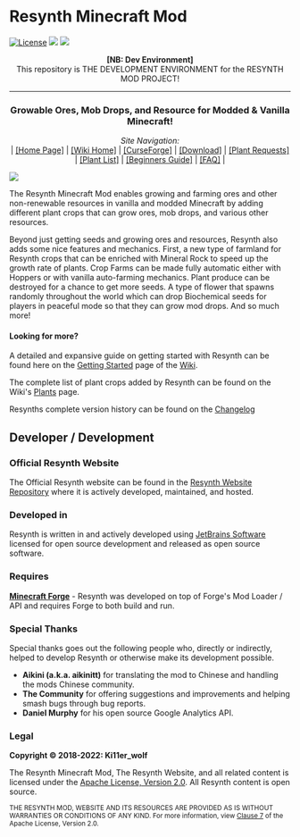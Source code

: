 # Resynth Minecraft Mod

[![License](https://img.shields.io/badge/License-Apache%202.0-blue.svg)](https://opensource.org/licenses/Apache-2.0)
![](http://cf.way2muchnoise.eu/full_303846_downloads.svg)
![](http://cf.way2muchnoise.eu/versions/303846.svg)

<p align="center">
    <b>[NB: Dev Environment]</b> <br> This repository is THE DEVELOPMENT ENVIRONMENT for the RESYNTH MOD PROJECT!</b>
</p>

---

<h3 align="center"><b> Growable Ores, Mob Drops, and Resource for Modded & Vanilla Minecraft! </b></h3>

<p align="center">
    <i>Site Navigation:</i><br> |
    <a href="https://resynth-minecraft-mod.github.io">[Home Page]</a> |
    <a href="https://resynth-minecraft-mod.github.io/pages/wiki/home.html">[Wiki Home]</a> |
    <a href="https://www.curseforge.com/minecraft/mc-mods/resynth/">[CurseForge]</a> |
    <a href="https://resynth-minecraft-mod.github.io/pages/download.html">[Download]</a> |
    <a href="https://resynth-minecraft-mod.github.io/pages/wiki/plant-requests.html">[Plant Requests]</a> |
    <a href="https://resynth-minecraft-mod.github.io/pages/wiki/plants.html">[Plant List]</a> |
    <a href="https://resynth-minecraft-mod.github.io/pages/wiki/getting-started.html">[Beginners Guide]</a> |
    <a href="https://resynth-minecraft-mod.github.io/pages/faq/faq.html">[FAQ]</a> |
</p>

![](https://resynth-minecraft-mod.github.io/images/resynth.png)

The Resynth Minecraft Mod enables growing and farming ores and other non-renewable resources in vanilla and modded Minecraft by adding different plant crops that can grow ores, mob drops, and various other resources.

Beyond just getting seeds and growing ores and resources, Resynth also adds some nice features and mechanics. First, a new type of farmland for Resynth crops that can be enriched with Mineral Rock to speed up the growth rate of plants. Crop Farms can be made fully automatic either with Hoppers or with vanilla auto-farming mechanics. Plant produce can be destroyed for a chance to get more seeds. A type of flower that spawns randomly throughout the world which can drop Biochemical seeds for players in peaceful mode so that they can grow mod drops. And so much more!

#### Looking for more?

A detailed and expansive guide on getting started with Resynth can be found here on the [Getting Started](https://resynth-minecraft-mod.github.io/pages/wiki/getting-started.html) page of the [Wiki](https://resynth-minecraft-mod.github.io/pages/wiki/home.html).

The complete list of plant crops added by Resynth can be found on the Wiki's [Plants](https://resynth-minecraft-mod.github.io/pages/wiki/plants.html) page.

Resynths complete version history can be found on the [Changelog](https://resynth-minecraft-mod.github.io/pages/changelog/changelog.html)

## Developer / Development

### Official Resynth Website
The Official Resynth website can be found in the [Resynth Website Repository](https://github.com/Resynth-Minecraft-Mod/Resynth-Minecraft-Mod.github.io) where it is actively developed, maintained, and hosted.

### Developed in
Resynth is written in and actively developed using [JetBrains Software](https://www.jetbrains.com/?from=Resynth-Minecraft-Mod&Website) licensed for open source development and released as open source software.

### Requires
[**Minecraft Forge**](http://files.minecraftforge.net/) -
Resynth was developed on top of Forge's Mod Loader / API and requires Forge to both build and run.

### Special Thanks
Special thanks goes out the following people who, directly or indirectly, helped to develop Resynth or otherwise make its development possible.
<ul>
    <li><b>Aikini (a.k.a. aikinitt)</b> for translating the mod to Chinese and handling the mods Chinese community.</li>
    <li><b>The Community</b> for offering suggestions and improvements and helping smash bugs through bug reports.</li>
    <li><b>Daniel Murphy</b> for his open source Google Analytics API.</li>
</ul>

### Legal

**Copyright © 2018-2022: Ki11er_wolf**

The Resynth Minecraft Mod, The Resynth Website, and all related content is licensed under the [Apache License, Version 2.0](https://www.apache.org/licenses/LICENSE-2.0). All Resynth content is open source.

<small>THE RESYNTH MOD, WEBSITE AND ITS RESOURCES ARE PROVIDED AS IS WITHOUT WARRANTIES OR CONDITIONS OF ANY KIND. For more information, view [Clause 7](https://www.apache.org/licenses/LICENSE-2.0#no-warranty) of the Apache License, Version 2.0.</small>
